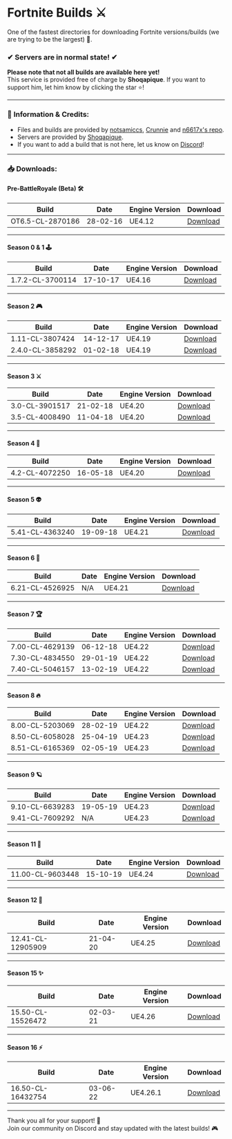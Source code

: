 # Fortnite Builds ⚔️

One of the fastest directories for downloading Fortnite versions/builds (we are trying to be the largest) 💨.

### ✔ **Servers are in normal state!** ✔  

**Please note that not all builds are available here yet!**  
This service is provided free of charge by **Shoqapique**. If you want to support him, let him know by clicking the star ⭐️!

---

### 📝 **Information & Credits:**
- Files and builds are provided by [notsamiccs](https://github.com/notsamicc/Fortnite-Builds), [Crunnie](https://github.com/Crunnie) and [n6617x's repo](https://github.com/n6617x/Fortnitebuilds).
- Servers are provided by [Shoqapique](https://github.com/Shoqaratio).
- If you want to add a build that is not here, let us know on [Discord](https://discord.gg/KsNdAmqYsy)!

---

### 📥 **Downloads:**

#### **Pre-BattleRoyale (Beta) 🛠️**
| **Build**                    | **Date**          | **Engine Version**     | **Download**                        |
|------------------------------|-------------------|-----------------------|-------------------------------------|
| OT6.5-CL-2870186              | 28-02-16          | UE4.12        | [Download](https://galaxiafn.co.uk/0.6.5.zip) |

---

#### **Season 0 & 1 🕹️**
| **Build**                    | **Date**          | **Engine Version**     | **Download**                        |
|------------------------------|-------------------|-----------------------|-------------------------------------|
| 1.7.2-CL-3700114              | 17-10-17          | UE4.16        | [Download](https://galaxiafn.co.uk/1.7.2.zip) |

---

#### **Season 2 🎮**
| **Build**                    | **Date**          | **Engine Version**     | **Download**                        |
|------------------------------|-------------------|-----------------------|-------------------------------------|
| 1.11-CL-3807424               | 14-12-17          | UE4.19        | [Download](https://galaxiafn.co.uk/1.11.zip) |
| 2.4.0-CL-3858292              | 01-02-18          | UE4.19        | [Download](https://galaxiafn.co.uk/2.4.0.zip) |

---

#### **Season 3 ⚔️**
| **Build**                    | **Date**          | **Engine Version**     | **Download**                        |
|------------------------------|-------------------|-----------------------|-------------------------------------|
| 3.0-CL-3901517                | 21-02-18          | UE4.20        | [Download](https://galaxiafn.co.uk/3.0.zip) |
| 3.5-CL-4008490                | 11-04-18          | UE4.20        | [Download](https://galaxiafn.co.uk/3.5.zip) |

---

#### **Season 4 🎉**
| **Build**                    | **Date**          | **Engine Version**     | **Download**                        |
|------------------------------|-------------------|-----------------------|-------------------------------------|
| 4.2-CL-4072250                | 16-05-18          | UE4.20        | [Download](https://galaxiafn.co.uk/4.2.zip) |

---

#### **Season 5 👽**
| **Build**                    | **Date**          | **Engine Version**     | **Download**                        |
|------------------------------|-------------------|-----------------------|-------------------------------------|
| 5.41-CL-4363240                | 19-09-18          | UE4.21        | [Download](https://galaxiafn.co.uk/5.41.zip) |

---

#### **Season 6 👻**
| **Build**                    | **Date**          | **Engine Version**     | **Download**                        |
|------------------------------|-------------------|-----------------------|-------------------------------------|
| 6.21-CL-4526925                | N/A          | UE4.21        | [Download](https://galaxiafn.co.uk/6.21.zip) |

---

#### **Season 7 🏆**
| **Build**                    | **Date**          | **Engine Version**     | **Download**                        |
|------------------------------|-------------------|-----------------------|-------------------------------------|
| 7.00-CL-4629139               | 06-12-18          | UE4.22        | [Download](https://galaxiafn.co.uk/7.00.zip) |
| 7.30-CL-4834550               | 29-01-19          | UE4.22        | [Download](https://galaxiafn.co.uk/7.30.zip) |
| 7.40-CL-5046157               | 13-02-19          | UE4.22        | [Download](https://galaxiafn.co.uk/7.40.zip) |

---

#### **Season 8 🔥**
| **Build**                    | **Date**          | **Engine Version**     | **Download**                        |
|------------------------------|-------------------|-----------------------|-------------------------------------|
| 8.00-CL-5203069               | 28-02-19          | UE4.22                | [Download](https://galaxiafn.co.uk/8.00.zip) |
| 8.50-CL-6058028               | 25-04-19          | UE4.23                | [Download](https://galaxiafn.co.uk/8.50.zip) |
| 8.51-CL-6165369               | 02-05-19          | UE4.23                | [Download](https://galaxiafn.co.uk/8.51.zip) |

---

#### **Season 9 🪐**
| **Build**                    | **Date**          | **Engine Version**     | **Download**                        |
|------------------------------|-------------------|-----------------------|-------------------------------------|
| 9.10-CL-6639283               | 19-05-19          | UE4.23                | [Download](https://galaxiafn.co.uk/9.10.zip) |
| 9.41-CL-7609292               | N/A          | UE4.23                | [Download](https://galaxiafn.co.uk/9.41.zip) |

---

#### **Season 11 🏅**
| **Build**                    | **Date**          | **Engine Version**     | **Download**                        |
|------------------------------|-------------------|-----------------------|-------------------------------------|
| 11.00-CL-9603448              | 15-10-19          | UE4.24                | [Download](https://galaxiafn.co.uk/11.00.zip) |

---

#### **Season 12 🌹**
| **Build**                    | **Date**          | **Engine Version**     | **Download**                        |
|------------------------------|-------------------|-----------------------|-------------------------------------|
| 12.41-CL-12905909              | 21-04-20          | UE4.25                | [Download](https://galaxiafn.co.uk/12.41.zip) |

---

#### **Season 15 ✨**
| **Build**                    | **Date**          | **Engine Version**     | **Download**                        |
|------------------------------|-------------------|-----------------------|-------------------------------------|
| 15.50-CL-15526472              | 02-03-21          | UE4.26                | [Download](https://galaxiafn.co.uk/15.50.zip) |

---

#### **Season 16 ⚡**
| **Build**                    | **Date**          | **Engine Version**     | **Download**                        |
|------------------------------|-------------------|-----------------------|-------------------------------------|
| 16.50-CL-16432754              | 03-06-22          | UE4.26.1                | [Download](https://galaxiafn.co.uk/16.50.zip) |

---

Thank you all for your support! 🙏  
Join our community on Discord and stay updated with the latest builds! 🎮
